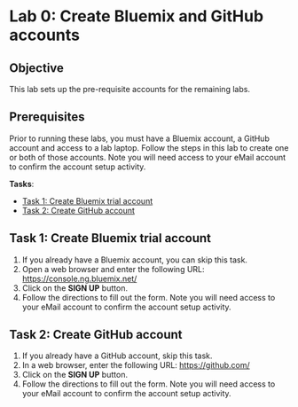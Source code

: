 # Lab 0: Create Bluemix and GitHub accounts

## Objective
This lab sets up the pre-requisite accounts for the remaining labs.

## Prerequisites
Prior to running these labs, you must have a Bluemix account, a GitHub account and access to a lab laptop. Follow the steps in this lab to create one or both of those accounts.  Note you will need access to your eMail account to confirm the account setup activity.

**Tasks**:
- [Task 1: Create Bluemix trial account](#task-1-create-bluemix-account)
- [Task 2: Create GitHub account](#task-2-create-github-account)

## Task 1: Create Bluemix trial account

1. If you already have a Bluemix account, you can skip this task.
2. Open a web browser and enter the following URL: https://console.ng.bluemix.net/
3. Click on the **SIGN UP** button.
4. Follow the directions to fill out the form. Note you will need access to your eMail account to confirm the account setup activity.

## Task 2: Create GitHub account

1. If you already have a GitHub account, skip this task.
2. In a web browser, enter the following URL: https://github.com/
3. Click on the **SIGN UP** button.
4. Follow the directions to fill out the form. Note you will need access to your eMail account to confirm the account setup activity.
